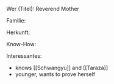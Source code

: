 Wer (Titel): Reverend Mother 

Familie:

Herkunft:

Know-How:

Interessantes: 
- knows [[Schwangyu]] and [[Taraza]]
- younger, wants to prove herself